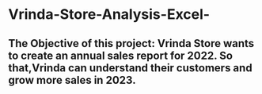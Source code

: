 # Vrinda-Store-Analysis-Excel-

## The Objective of this project: Vrinda Store wants to create an annual sales report for 2022. So that,Vrinda can understand their customers and grow more sales in 2023.


